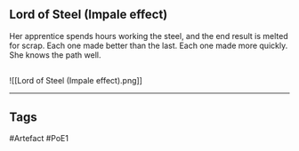 ## Lord of Steel (Impale effect)
Her apprentice spends hours working the steel,
and the end result is melted for scrap.
Each one made better than the last.
Each one made more quickly.
She knows the path well.
##
![[Lord of Steel (Impale effect).png]]

---
## Tags
#Artefact
#PoE1